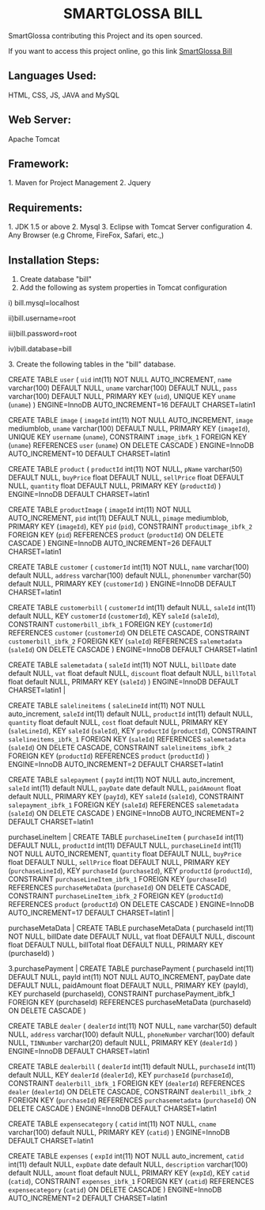 <center><h1> SMARTGLOSSA BILL </h1> </center>
<p>SmartGlossa contributing this Project and its open sourced.</p>
<p> If you want to access this project online, go this link <a href="http://www.smartglossa.com/bill" target="_blank">SmartGlossa Bill</a>  </p>

<h2>Languages Used:</h2>
HTML, CSS, JS, JAVA and MySQL

<h2>Web Server:</h2>
Apache Tomcat

<h2>Framework:</h2>
1. Maven for Project Management
2. Jquery 

<h2>Requirements:</h2>
1. JDK 1.5 or above
2. Mysql
3. Eclipse with Tomcat Server configuration
4. Any Browser (e.g Chrome, FireFox, Safari, etc.,)

<h2>Installation Steps:</h2>

1. Create database "bill"
2. Add the following as system properties in Tomcat configuration
<p>i) bill.mysql=localhost</p>
<p>ii)bill.username=root</p>
<p>iii)bill.password=root</p>
<p>iv)bill.database=bill</p>
3. Create the following tables in the "bill" database.

CREATE TABLE `user` (
  `uid` int(11) NOT NULL AUTO_INCREMENT,
  `name` varchar(100) DEFAULT NULL,
  `uname` varchar(100) DEFAULT NULL,
  `pass` varchar(100) DEFAULT NULL,
  PRIMARY KEY (`uid`),
  UNIQUE KEY `uname` (`uname`)
) ENGINE=InnoDB AUTO_INCREMENT=16 DEFAULT CHARSET=latin1

CREATE TABLE `image` (
  `imageId` int(11) NOT NULL AUTO_INCREMENT,
  `image` mediumblob,
  `uname` varchar(100) DEFAULT NULL,
  PRIMARY KEY (`imageId`),
  UNIQUE KEY `username` (`uname`),
  CONSTRAINT `image_ibfk_1` FOREIGN KEY (`uname`) REFERENCES `user` (`uname`) ON DELETE CASCADE
) ENGINE=InnoDB AUTO_INCREMENT=10 DEFAULT CHARSET=latin1

 CREATE TABLE `product` (
  `productId` int(11) NOT NULL,
  `pName` varchar(50) DEFAULT NULL,
  `buyPrice` float DEFAULT NULL,
  `sellPrice` float DEFAULT NULL,
  `quantity` float DEFAULT NULL,
  PRIMARY KEY (`productId`)
) ENGINE=InnoDB DEFAULT CHARSET=latin1 

CREATE TABLE `productImage` (
  `imageId` int(11) NOT NULL AUTO_INCREMENT,
  `pid` int(11) DEFAULT NULL,
  `pimage` mediumblob,
  PRIMARY KEY (`imageId`),
  KEY `pid` (`pid`),
  CONSTRAINT `productimage_ibfk_2` FOREIGN KEY (`pid`) REFERENCES `product` (`productId`) ON DELETE CASCADE
) ENGINE=InnoDB AUTO_INCREMENT=26 DEFAULT CHARSET=latin1

CREATE TABLE `customer` (
  `customerId` int(11) NOT NULL,
  `name` varchar(100) default NULL,
  `address` varchar(100) default NULL,
  `phonenumber` varchar(50) default NULL,
  PRIMARY KEY  (`customerId`)
) ENGINE=InnoDB DEFAULT CHARSET=latin1

CREATE TABLE `customerbill` (
  `customerId` int(11) default NULL,
  `saleId` int(11) default NULL,
  KEY `customerId` (`customerId`),
  KEY `saleId` (`saleId`),
  CONSTRAINT `customerbill_ibfk_1` FOREIGN KEY (`customerId`) REFERENCES `customer` (`customerId`) ON DELETE CASCADE,
  CONSTRAINT `customerbill_ibfk_2` FOREIGN KEY (`saleId`) REFERENCES `salemetadata` (`saleId`) ON DELETE CASCADE
) ENGINE=InnoDB DEFAULT CHARSET=latin1


 CREATE TABLE `salemetadata` (
  `saleId` int(11) NOT NULL,
  `billDate` date default NULL,
  `vat` float default NULL,
  `discount` float default NULL,
  `billTotal` float default NULL,
  PRIMARY KEY  (`saleId`)
) ENGINE=InnoDB DEFAULT CHARSET=latin1 |

 CREATE TABLE `salelineitems` (
  `saleLineId` int(11) NOT NULL auto_increment,
  `saleId` int(11) default NULL,
  `productId` int(11) default NULL,
  `quantity` float default NULL,
  `cost` float default NULL,
  PRIMARY KEY  (`saleLineId`),
  KEY `saleId` (`saleId`),
  KEY `productId` (`productId`),
  CONSTRAINT `salelineitems_ibfk_1` FOREIGN KEY (`saleId`) REFERENCES `salemetadata` (`saleId`) ON DELETE CASCADE,
  CONSTRAINT `salelineitems_ibfk_2` FOREIGN KEY (`productId`) REFERENCES `product` (`productId`)
) ENGINE=InnoDB AUTO_INCREMENT=2 DEFAULT CHARSET=latin1 

CREATE TABLE `salepayment` (
  `payId` int(11) NOT NULL auto_increment,
  `saleId` int(11) default NULL,
  `payDate` date default NULL,
  `paidAmount` float default NULL,
  PRIMARY KEY  (`payId`),
  KEY `saleId` (`saleId`),
  CONSTRAINT `salepayment_ibfk_1` FOREIGN KEY (`saleId`) REFERENCES `salemetadata` (`saleId`) ON DELETE CASCADE
) ENGINE=InnoDB AUTO_INCREMENT=2 DEFAULT CHARSET=latin1 

 purchaseLineItem | CREATE TABLE `purchaseLineItem` (
  `purchaseId` int(11) DEFAULT NULL,
  `productId` int(11) DEFAULT NULL,
  `purchaseLineId` int(11) NOT NULL AUTO_INCREMENT,
  `quantity` float DEFAULT NULL,
  `buyPrice` float DEFAULT NULL,
  `sellPrice` float DEFAULT NULL,
  PRIMARY KEY (`purchaseLineId`),
  KEY `purchaseId` (`purchaseId`),
  KEY `productId` (`productId`),
  CONSTRAINT `purchaseLineItem_ibfk_1` FOREIGN KEY (`purchaseId`) REFERENCES `purchaseMetaData` (`purchaseId`) ON DELETE CASCADE,
  CONSTRAINT `purchaseLineItem_ibfk_2` FOREIGN KEY (`productId`) REFERENCES `product` (`productId`) ON DELETE CASCADE
) ENGINE=InnoDB AUTO_INCREMENT=17 DEFAULT CHARSET=latin1 |

 purchaseMetaData | CREATE TABLE purchaseMetaData ( purchaseId int(11) NOT NULL, billDate date DEFAULT NULL, vat float DEFAULT NULL, discount float DEFAULT NULL, billTotal float DEFAULT NULL, PRIMARY KEY (purchaseId) )
 
 3.purchasePayment | CREATE TABLE purchasePayment ( purchaseId int(11) DEFAULT NULL, payId int(11) NOT NULL AUTO_INCREMENT, payDate date DEFAULT NULL, paidAmount float DEFAULT NULL, PRIMARY KEY (payId), KEY purchaseId (purchaseId), CONSTRAINT purchasePayment_ibfk_1 FOREIGN KEY (purchaseId) REFERENCES purchaseMetaData (purchaseId) ON DELETE CASCADE )
 
 
 

CREATE TABLE `dealer` (
  `dealerId` int(11) NOT NULL,
  `name` varchar(50) default NULL,
  `address` varchar(100) default NULL,
  `phoneNumber` varchar(100) default NULL,
  `TINNumber` varchar(20) default NULL,
  PRIMARY KEY  (`dealerId`)
) ENGINE=InnoDB DEFAULT CHARSET=latin1

CREATE TABLE `dealerbill` (
  `dealerId` int(11) default NULL,
  `purchaseId` int(11) default NULL,
  KEY `dealerId` (`dealerId`),
  KEY `purchaseId` (`purchaseId`),
  CONSTRAINT `dealerbill_ibfk_1` FOREIGN KEY (`dealerId`) REFERENCES `dealer` (`dealerId`) ON DELETE CASCADE,
  CONSTRAINT `dealerbill_ibfk_2` FOREIGN KEY (`purchaseId`) REFERENCES `purchasemetadata` (`purchaseId`) ON DELETE CASCADE
) ENGINE=InnoDB DEFAULT CHARSET=latin1

CREATE TABLE `expensecategory` (
  `catid` int(11) NOT NULL,
  `cname` varchar(100) default NULL,
  PRIMARY KEY  (`catid`)
) ENGINE=InnoDB DEFAULT CHARSET=latin1

CREATE TABLE `expenses` (
  `expId` int(11) NOT NULL auto_increment,
  `catid` int(11) default NULL,
  `expDate` date default NULL,
  `description` varchar(100) default NULL,
  `amount` float default NULL,
  PRIMARY KEY  (`expId`),
  KEY `catid` (`catid`),
  CONSTRAINT `expenses_ibfk_1` FOREIGN KEY (`catid`) REFERENCES `expensecategory` (`catid`) ON DELETE CASCADE
) ENGINE=InnoDB AUTO_INCREMENT=2 DEFAULT CHARSET=latin1



